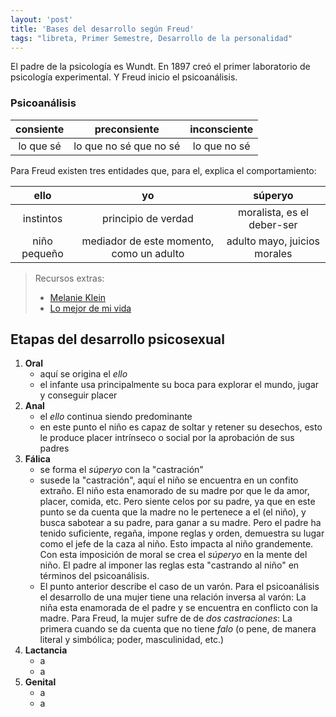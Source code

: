 ```yaml
---
layout: 'post'
title: 'Bases del desarrollo según Freud'
tags: "libreta, Primer Semestre, Desarrollo de la personalidad"
---
```


El padre de la psicología es Wundt. En 1897 creó el primer laboratorio de psicología experimental. Y Freud inicio el psicoanálisis.

### Psicoanálisis

| consiente |     preconsiente       | inconsciente |
|:---------:|:----------------------:|:------------:|
| lo que sé | lo que no sé que no sé | lo que no sé |

Para Freud existen tres entidades que, para el, explica el comportamiento:

| ello         | yo                                       | súperyo                      |
|:------------:|:----------------------------------------:|:----------------------------:|
| instintos    | principio de verdad                      | moralista, es el deber-ser   |
| niño pequeño | mediador de este momento, como un adulto | adulto mayo, juicios morales |

> Recursos extras:
> 
> * [Melanie Klein](https://es.wikipedia.org/wiki/Melanie_Klein)
> * [Lo mejor de mi vida](https://www.netflix.com/gy-es/title/80108598)

## Etapas del desarrollo psicosexual

1. **Oral**
	* aquí se origina el *ello*
	* el infante usa principalmente su boca para explorar el mundo, jugar y conseguir placer 
2. **Anal**
	* el *ello* continua siendo predominante
	* en este punto el niño es capaz de soltar y retener su desechos, esto le produce placer intrínseco o social por la aprobación de sus padres
3. **Fálica**
	* se forma el *súperyo* con la "castración"
	* susede la "castración", aquí el niño se encuentra en un confito extraño. El niño esta enamorado de su madre por que le da amor, placer, comida, etc. Pero siente celos por su padre, ya que en este punto se da cuenta que la madre no le pertenece a el (el niño), y busca sabotear a su padre, para ganar a su madre. Pero el padre ha tenido suficiente, regaña, impone reglas y orden, demuestra su lugar como el jefe de la caza al niño. Esto impacta al niño grandemente. Con esta imposición de moral se crea el *súperyo* en la mente del niño. El padre al imponer las reglas esta "castrando al niño" en términos del psicoanálisis.
	* El punto anterior describe el caso de un varón. Para el psicoanálisis el desarrollo de una mujer tiene una relación inversa al varón: La niña esta enamorada de el padre y se encuentra en conflicto con la madre. Para Freud, la mujer sufre de de *dos castraciones*: La primera cuando se da cuenta que no tiene *falo* (o pene, de manera literal y simbólica; poder, masculinidad, etc.) 
4. **Lactancia**
	* a
	* a
5. **Genital**
	* a
	* a
